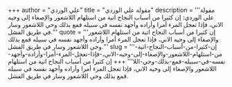 +++
author = "علي الوردي"
title = "مقولة علي الوردي"
description = '''مقولة علي الوردي: إن كثيرا من أسباب النجاح اتية من استلهام اللاشعور والإصغاء إلى وحيه الاني، فإذا تعجل المرء أمرا وأراده وأجهد نفسه في سبيله قمع بذلك وحي اللاشعور وسار في طريق الفشل.'''
quote = '''إن كثيرا من أسباب النجاح اتية من استلهام اللاشعور والإصغاء إلى وحيه الاني، فإذا تعجل المرء أمرا وأراده وأجهد نفسه في سبيله قمع بذلك وحي اللاشعور وسار في طريق الفشل.'''
slug = '''إن-كثيرا-من-أسباب-النجاح-اتية-من-استلهام-اللاشعور-والإصغاء-إلى-وحيه-الاني،-فإذا-تعجل-المرء-أمرا-وأراده-وأجهد-نفسه-في-سبيله-قمع-بذلك-وحي-اللا'''
+++
إن كثيرا من أسباب النجاح اتية من استلهام اللاشعور والإصغاء إلى وحيه الاني، فإذا تعجل المرء أمرا وأراده وأجهد نفسه في سبيله قمع بذلك وحي اللاشعور وسار في طريق الفشل.
